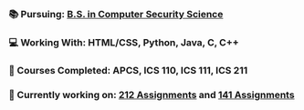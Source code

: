 ### 📚 Pursuing: [B.S. in Computer Security Science](http://www.ics.hawaii.edu/wp-content/uploads/2020/04/ICS_BS_SecurityScience_Flowchart-scaled.jpg)
### 💻 Working With: HTML/CSS, Python, Java, C, C++
### 📂 Courses Completed: APCS, ICS 110, ICS 111, ICS 211
### 📑 Currently working on: [212 Assignments](https://github.com/hnlcory/ICS212) and [141 Assignments](https://github.com/hnlcory/ICS141)




<!--

 [Java Assignments](https://github.com/hnlcory/ICS211/tree/master/clparker/src/edu/ics211)

**hnlcory/hnlcory** is a ✨ _special_ ✨ repository because its `README.md` (this file) appears on your GitHub profile.
[![Spotify](https://novatorem.hnlcory.vercel.app/api/spotify)](https://open.spotify.com/user/USER_NAME) 
Here are some ideas to get you started:

- 🔭 I’m currently working on ...
- 🌱 I’m currently learning ...
- 👯 I’m looking to collaborate on ...
- 🤔 I’m looking for help with ...
- 💬 Ask me about ...
- 📫 How to reach me: ...
- 😄 Pronouns: ...
- ⚡ Fun fact: ...
-->
